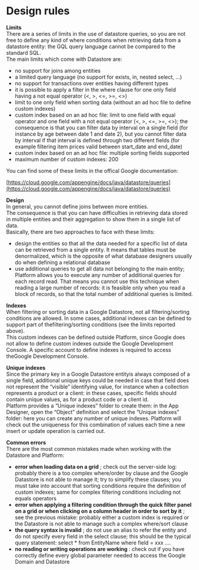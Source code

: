 # Design rules

**Limits**  
There are a series of limits in the use of datastore queries, so you are not free to define any kind of where conditions when retrieving data from a datastore entity: the GQL query language cannot be compared to the standard SQL.  
The main limits which come with Datastore are:

* no support for joins among entities
* a limited query language \(no support for exists, in, nested select, …\)
* no support for transactions over entities having different types
* it is possible to apply a filter in the where clause for one only field having a not equal operator \(&lt;, &gt;, &lt;=, &gt;=, &lt;&gt;\)
* limit to one only field when sorting data \(without an ad hoc file to define custom indexes\)
* custom index based on an ad hoc file: limit to one field with equal operator and one field with a not equal operator \(&lt;, &gt;, &lt;=, &gt;=, &lt;&gt;\); the consequence is that you can filter data by interval on a single field \(for instance by age between date 1 and date 2\), but you cannot filter data by interval if that interval is defined through two different fields \(for example filtering item prices valid between start\_date and end\_date\)
* custom index based on an ad hoc file: multiple sorting fields supported
* maximum number of custom indexes: 200

You can find some of these limits in the offical Google documentation:

[https://cloud.google.com/appengine/docs/java/datastore/queries](https://cloud.google.com/appengine/docs/java/datastore/queries)

**Design**  
In general, you cannot define joins between more entities.  
The consequence is that you can have difficulties in retrieving data stored in multiple entities and their aggregation to show them in a single list of data.  
Basically, there are two approaches to face with these limits:

* design the entities so that all the data needed for a specific list of data can be retrieved from a single entity. It means that tables must be denormalized, which is the opposite of what database designers usually do when defining a relational database
* use additional queries to get all data not belonging to the main entity; Platform allows you to execute any number of additional queries for each record read. That means you cannot use this technique when reading a large number of records: it is feasible only when you read a block of records, so that the total number of additional queries is limited.

**Indexes**  
When filtering or sorting data in a Google Datastore, not all filtering/sorting conditions are allowed. In some cases, additional indexes can be defined to support part of thefiltering/sorting conditions \(see the limits reported above\).  
This custom indexes can be defined outside Platform, since Google does not allow to define custom indexes outside the Google Development Console. A specific account to define indexes is required to access theGoogle Development Console.

**Unique indexes**  
Since the primary key in a Google Datastore entityis always composed of a single field, additional unique keys could be needed in case that field does not represent the “visible” identifying value, for instance when a collection represents a product or a client: in these cases, specific fields should contain unique values, as for a product code or a client id.  
Platform provides a “Unique indexes” folder to create them: in the App Designer, open the “Object” definition and select the “Unique indexes” folder: here you can create any number of unique indexes. Platform will check out the uniqueness for this combination of values each time a new insert or update operation is carried out.

**Common errors**  
There are the most common mistakes made when working with the Datastore and Platform:

* **error when loading data on a grid** ; check out the server-side log: probably there is a too complex where/order by clause and the Google Datastore is not able to manage it; try to simplify these clauses; you must take into account that sorting conditions require the definition of custom indexes; same for complex filtering conditions including not equals operators
* **error when applying a filtering condition through the quick filter panel on a grid or when clicking on a column header in order to sort by it** ; see the previous mistake: probably either a custom index is required or the Datastore is not able to manage such a complex where/sort clause
* **the query syntax is invalid** ; do not use an alias to refer the entity and do not specify every field in the select clause; this should be the typical query statement: select \* from EntityName where field = xxx ….
* **no reading or writing operations are working** : check out if you have correctly define every global parameter needed to access the Google Domain and Datastore

